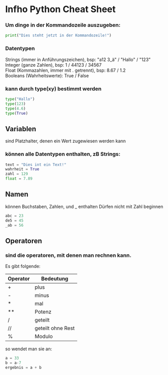 # Infho Python Cheat Sheet

### Um dinge in der Kommandozeile auszugeben:
```python
print("Dies steht jetzt in der Kommandozeile!")
```



### Datentypen
Strings (immer in Anführungszeichen), bsp: "a12 3_ä" / "Hallo" / "123" <br>
Integer (ganze Zahlen), bsp: 1 / 44123 / 34567<br>
Float (Kommazahlen, immer mit . getrennt), bsp: 8.67 / 1.2<br>
Booleans (Wahrheitswerte): True / False<br>

### kann durch type(xy) bestimmt werden
```python
type("Hallo")
type(123)
type(4.6)
type(True)
```

## Variablen
sind Platzhalter, denen ein Wert zugewiesen werden kann

### können alle Datentypen enthalten, zB Strings:
```python
text = "Dies int ein Text!"
wahrheit = True
zahl = 129
float = 7.89
```


## Namen
können Buchstaben, Zahlen, und _ enthalten
Dürfen nicht mit Zahl beginnen
```python
abc = 23
de5 = 45
_ab = 56
```

## Operatoren
### sind die operatoren, mit denen man rechnen kann.

Es gibt folgende:

Operator | Bedeutung
--- | --- 
\+ | plus
\-  | minus
\*  | mal
\** | Potenz
\/  | geteilt
\// | geteilt ohne Rest
\% | Modulo
so wendet man sie an: <br>

```python
a = 33
b = a-7
ergebnis = a + b
```
